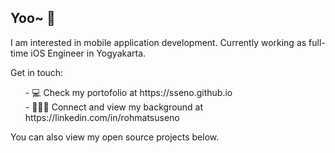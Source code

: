 ## Yoo~ 👋

I am interested in mobile application development. Currently working as full-time iOS Engineer in Yogyakarta.
  
Get in touch:

<ul>
- 💻 Check my portofolio at https://sseno.github.io <br>
- 👨🏻‍💻 Connect and view my background at https://linkedin.com/in/rohmatsuseno
</ul>

You can also view my open source projects below.

<!--
**sseno/sseno** is a ✨ _special_ ✨ repository because its `README.md` (this file) appears on your GitHub profile.

Here are some ideas to get you started:

- 🔭 I’m currently working on ...
- 🌱 I’m currently learning ...
- 👯 I’m looking to collaborate on ...
- 🤔 I’m looking for help with ...
- 💬 Ask me about ...
- 📫 How to reach me: ...
- 😄 Pronouns: ...
- ⚡ Fun fact: ...
-->
